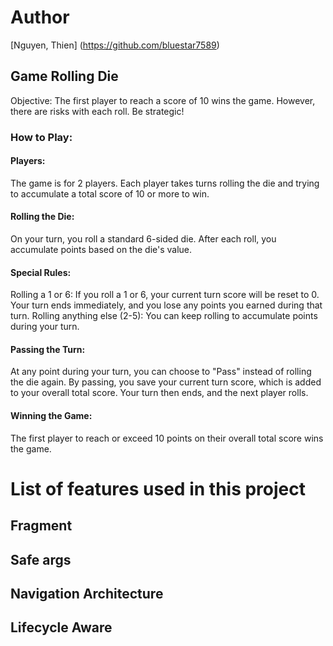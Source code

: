 # Author
[Nguyen, Thien] (https://github.com/bluestar7589)

## Game Rolling Die
Objective: The first player to reach a score of 10 wins the game. However, there are risks with each roll. Be strategic!

### How to Play:
#### Players:

The game is for 2 players.
Each player takes turns rolling the die and trying to accumulate a total score of 10 or more to win.

#### Rolling the Die:
On your turn, you roll a standard 6-sided die.
After each roll, you accumulate points based on the die's value.

#### Special Rules:
Rolling a 1 or 6: If you roll a 1 or 6, your current turn score will be reset to 0. Your turn ends immediately, and you lose any points you earned during that turn.
Rolling anything else (2-5): You can keep rolling to accumulate points during your turn.

#### Passing the Turn:
At any point during your turn, you can choose to "Pass" instead of rolling the die again.
By passing, you save your current turn score, which is added to your overall total score.
Your turn then ends, and the next player rolls.

#### Winning the Game:
The first player to reach or exceed 10 points on their overall total score wins the game.

# List of features used in this project
## Fragment
## Safe args
## Navigation Architecture
## Lifecycle Aware

